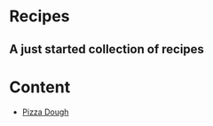# Recipes
A just started collection of recipes
---
# Content
* [Pizza Dough]([url](https://github.com/urza-lab/recipes/blob/main/pizza-dough.md))
